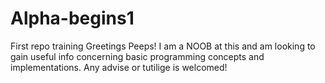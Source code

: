# Alpha-begins1
First repo training
Greetings Peeps!
I am a NOOB at this and am looking to gain useful info concerning basic programming concepts and implementations.  Any advise or tutilige is welcomed!
